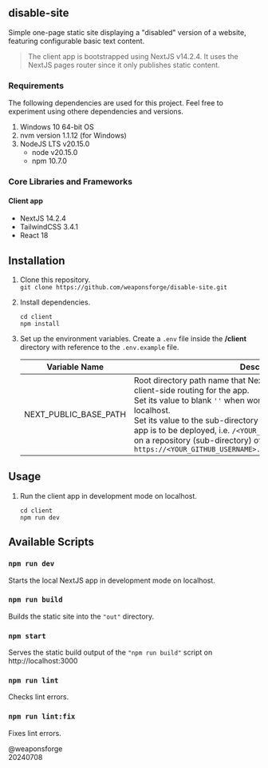 ## disable-site

Simple one-page static site displaying a "disabled" version of a website, featuring configurable basic text content.

> The client app is bootstrapped using NextJS v14.2.4. It uses the NextJS pages router since it only publishes static content.

### Requirements

The following dependencies are used for this project. Feel free to experiment using othere dependencies and versions.

1. Windows 10 64-bit OS
2. nvm version 1.1.12 (for Windows)
3. NodeJS LTS v20.15.0
   - node v20.15.0
   - npm 10.7.0

### Core Libraries and Frameworks

#### Client app
  - NextJS 14.2.4
  - TailwindCSS 3.4.1
  - React 18

## Installation

1. Clone this repository.<br>
`git clone https://github.com/weaponsforge/disable-site.git`

2. Install dependencies.<br>
   ```
   cd client
   npm install
   ```

3. Set up the environment variables. Create a `.env` file inside the **/client** directory with reference to the `.env.example` file.

   | Variable Name | Description |
   | --- | --- |
   | NEXT_PUBLIC_BASE_PATH | Root directory path name that NextJS uses for assets, media and client-side routing for the app.<br>Set its value to blank `''` when working on development mode in localhost.<br>Set its value to the sub-directory name where the exported NextJS app is to be deployed, i.e. `/<YOUR_REPOSITORY_NAME>` when deploying on a repository (sub-directory) of a root GitHub Pages site, i.e, on<br>`https://<YOUR_GITHUB_USERNAME>.github.io/<YOUR_REPOSITORY_NAME>` |

## Usage

1. Run the client app in development mode on localhost.<br>
   ```
   cd client
   npm run dev
   ```

## Available Scripts

### `npm run dev`

Starts the local NextJS app in development mode on localhost.

### `npm run build`

Builds the static site into the `"out"` directory.

### `npm start`

Serves the static build output of the `"npm run build"` script on http://localhost:3000

### `npm run lint`

Checks lint errors.

### `npm run lint:fix`

Fixes lint errors.

@weaponsforge<br>
20240708
